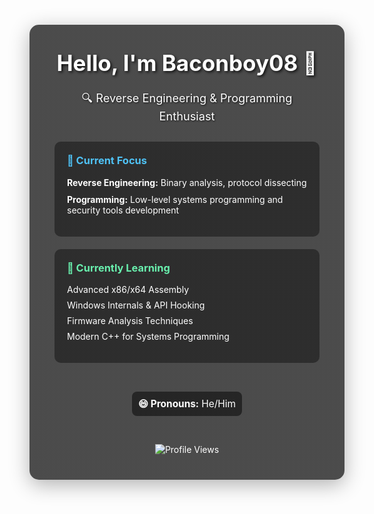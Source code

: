 <div align="center" style="background: linear-gradient(rgba(0, 0, 0, 0.7), rgba(0, 0, 0, 0.7)), url('https://raw.githubusercontent.com/TheBaconboy08/TheBaconboy08/main/aurora-bg.jpg'); background-size: cover; background-position: center; padding: 40px; border-radius: 15px; color: white; margin: 20px auto; max-width: 800px; min-height: 400px; box-shadow: 0 8px 32px rgba(0, 0, 0, 0.3);">

  <h1 style="margin-top: 0; font-size: 2.5em; text-shadow: 2px 2px 4px rgba(0, 0, 0, 0.8);">Hello, I'm Baconboy08 👋</h1>
  
  <p style="font-size: 1.3em; text-shadow: 1px 1px 3px rgba(0, 0, 0, 0.8); margin-bottom: 30px;">🔍 Reverse Engineering & Programming Enthusiast</p>

  <div style="text-align: left; background: rgba(0, 0, 0, 0.4); padding: 20px; border-radius: 10px; margin: 20px 0;">
    <h3 style="margin-top: 0; color: #4fc3f7;">🔭 Current Focus</h3>
    <ul style="list-style-type: none; padding-left: 0; text-align: left;">
      <li style="margin: 10px 0;"><strong>Reverse Engineering:</strong> Binary analysis, protocol dissecting</li>
      <li style="margin: 10px 0;"><strong>Programming:</strong> Low-level systems programming and security tools development</li>
    </ul>
  </div>

  <div style="text-align: left; background: rgba(0, 0, 0, 0.4); padding: 20px; border-radius: 10px; margin: 20px 0;">
    <h3 style="margin-top: 0; color: #69f0ae;">🌱 Currently Learning</h3>
    <ul style="list-style-type: none; padding-left: 0; text-align: left;">
      <li style="margin: 8px 0;">Advanced x86/x64 Assembly</li>
      <li style="margin: 8px 0;">Windows Internals & API Hooking</li>
      <li style="margin: 8px 0;">Firmware Analysis Techniques</li>
      <li style="margin: 8px 0;">Modern C++ for Systems Programming</li>
    </ul>
  </div>

  <div style="text-align: center; margin: 30px 0;">
    <p style="font-size: 1.1em; background: rgba(0, 0, 0, 0.5); padding: 10px; border-radius: 8px; display: inline-block;">
      <strong>😄 Pronouns:</strong> He/Him
    </p>
  </div>

  <div style="margin-top: 20px;">
    <img src="https://komarev.com/ghpvc/?username=TheBaconboy08&style=flat-square&color=4fc3f7" alt="Profile Views" />
  </div>

</div>
